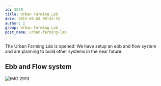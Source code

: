 ```yaml
---
id: 3279
title: Urban Farming Lab
date: 2012-06-08 09:02:52
author: 2
group: Urban Farming Lab
post_name: urban-farming-lab
---
```


The Urban Farming Lab is opened! We have setup an ebb and flow system and are planning to build other systems in the near future.

## Ebb and Flow system

![IMG 2913](http://139.162.84.35/wp-content/uploads/2012/06/IMG_2913.jpg)